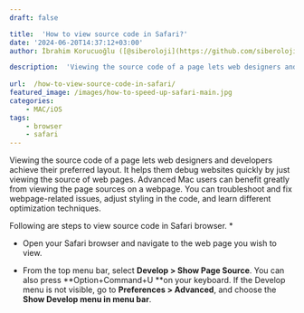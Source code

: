 ```yaml
---
draft: false

title:  'How to view source code in Safari?'
date: '2024-06-20T14:37:12+03:00'
author: İbrahim Korucuoğlu ([@siberoloji](https://github.com/siberoloji))

description:  'Viewing the source code of a page lets web designers and developers achieve their preferred layout.' 
 
url:  /how-to-view-source-code-in-safari/ 
featured_image: /images/how-to-speed-up-safari-main.jpg
categories:
    - MAC/iOS
tags:
    - browser
    - safari
---
```

Viewing the source code of a page lets web designers and developers achieve their preferred layout. It helps them debug websites quickly by just viewing the source of web pages. Advanced Mac users can benefit greatly from viewing the page sources on a webpage. You can troubleshoot and fix webpage-related issues, adjust styling in the code, and learn different optimization techniques.

Following are steps to view source code in Safari browser.
* 
* Open your Safari browser and navigate to the web page you wish to view.

* From the top menu bar, select **Develop > Show Page Source**. You can also press **Option+Command+U **on your keyboard.
If the Develop menu is not visible, go to **Preferences > Advanced**, and choose the **Show Develop menu in menu bar**.
